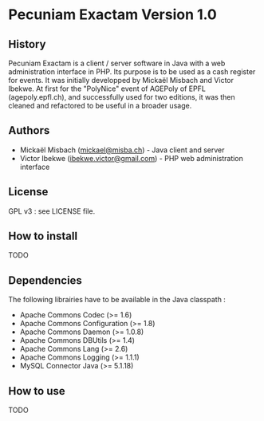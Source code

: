 Pecuniam Exactam Version 1.0
============================

History
-------
Pecuniam Exactam is a client / server software in Java with a web administration interface in PHP. Its purpose is to be used as a cash register for events.
It was initially developped by Mickaël Misbach and Victor Ibekwe. At first for the "PolyNice" event of AGEPoly of EPFL (agepoly.epfl.ch), and successfully used for two editions, it was then cleaned and refactored to be useful in a broader usage.

Authors
-------
- Mickaël Misbach (mickael@misba.ch) - Java client and server
- Victor Ibekwe (ibekwe.victor@gmail.com) - PHP web administration interface

License
-------
GPL v3 : see LICENSE file.

How to install
--------------
TODO

Dependencies
------------
The following librairies have to be available in the Java classpath :
- Apache Commons Codec (>= 1.6)
- Apache Commons Configuration (>= 1.8)
- Apache Commons Daemon (>= 1.0.8)
- Apache Commons DBUtils (>= 1.4)
- Apache Commons Lang (>= 2.6)
- Apache Commons Logging (>= 1.1.1)
- MySQL Connector Java (>= 5.1.18)

How to use
----------
TODO
